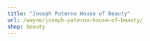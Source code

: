 ```yaml
---
title: "Joseph Paterno House of Beauty"
url: /wayne/joseph-paterno-house-of-beauty/
shop: beauty
---
```

